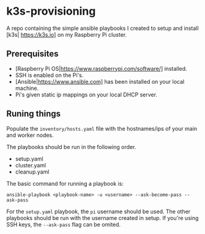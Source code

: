 # k3s-provisioning

A repo containing the simple ansible playbooks I created to setup and install [k3s| https://k3s.io] 
on my Raspberry Pi cluster. 

## Prerequisites 
- [Raspberry Pi OS|https://www.raspberrypi.com/software/] installed.
- SSH is enabled on the Pi's.
- [Ansible|https://www.ansible.com] has been installed on your local machine.
-  Pi's given static ip mappings on your local DHCP server.

## Runing things
Populate the `inventory/hosts.yaml` file with the hostnames/ips of your 
main and worker nodes.

The playbooks should be run in the following order.
- setup.yaml
- cluster.yaml
- cleanup.yaml

The basic command for running a playbook is:
```
ansible-playbook <playbook-name> -u <username> --ask-become-pass --ask-pass
```
For the `setup.yaml` playbook, the `pi` username should be used. The other playbooks 
should be run with the username created in setup. 
If you're using SSH keys, the `--ask-pass` flag can be omited.